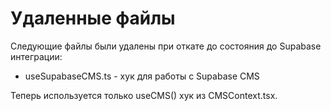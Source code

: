 # Удаленные файлы

Следующие файлы были удалены при откате до состояния до Supabase интеграции:

- useSupabaseCMS.ts - хук для работы с Supabase CMS

Теперь используется только useCMS() хук из CMSContext.tsx.